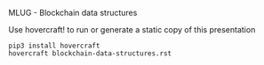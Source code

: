 MLUG - Blockchain data structures

Use hovercraft! to run or generate a static copy of this presentation

    pip3 install hovercraft
    hovercraft blockchain-data-structures.rst

